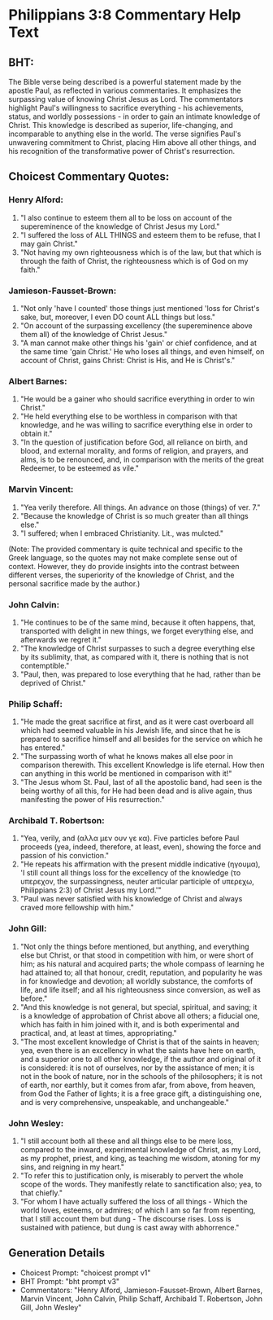 # Philippians 3:8 Commentary Help Text

## BHT:
The Bible verse being described is a powerful statement made by the apostle Paul, as reflected in various commentaries. It emphasizes the surpassing value of knowing Christ Jesus as Lord. The commentators highlight Paul's willingness to sacrifice everything - his achievements, status, and worldly possessions - in order to gain an intimate knowledge of Christ. This knowledge is described as superior, life-changing, and incomparable to anything else in the world. The verse signifies Paul's unwavering commitment to Christ, placing Him above all other things, and his recognition of the transformative power of Christ's resurrection.

## Choicest Commentary Quotes:
### Henry Alford:
1. "I also continue to esteem them all to be loss on account of the supereminence of the knowledge of Christ Jesus my Lord."
2. "I suffered the loss of ALL THINGS and esteem them to be refuse, that I may gain Christ."
3. "Not having my own righteousness which is of the law, but that which is through the faith of Christ, the righteousness which is of God on my faith."

### Jamieson-Fausset-Brown:
1. "Not only 'have I counted' those things just mentioned 'loss for Christ's sake, but, moreover, I even DO count ALL things but loss." 
2. "On account of the surpassing excellency (the supereminence above them all) of the knowledge of Christ Jesus."
3. "A man cannot make other things his 'gain' or chief confidence, and at the same time 'gain Christ.' He who loses all things, and even himself, on account of Christ, gains Christ: Christ is His, and He is Christ's."

### Albert Barnes:
1. "He would be a gainer who should sacrifice everything in order to win Christ."
2. "He held everything else to be worthless in comparison with that knowledge, and he was willing to sacrifice everything else in order to obtain it."
3. "In the question of justification before God, all reliance on birth, and blood, and external morality, and forms of religion, and prayers, and alms, is to be renounced, and, in comparison with the merits of the great Redeemer, to be esteemed as vile."

### Marvin Vincent:
1. "Yea verily therefore. All things. An advance on those (things) of ver. 7."
2. "Because the knowledge of Christ is so much greater than all things else."
3. "I suffered; when I embraced Christianity. Lit., was mulcted."

(Note: The provided commentary is quite technical and specific to the Greek language, so the quotes may not make complete sense out of context. However, they do provide insights into the contrast between different verses, the superiority of the knowledge of Christ, and the personal sacrifice made by the author.)

### John Calvin:
1. "He continues to be of the same mind, because it often happens, that, transported with delight in new things, we forget everything else, and afterwards we regret it."
2. "The knowledge of Christ surpasses to such a degree everything else by its sublimity, that, as compared with it, there is nothing that is not contemptible."
3. "Paul, then, was prepared to lose everything that he had, rather than be deprived of Christ."

### Philip Schaff:
1. "He made the great sacrifice at first, and as it were cast overboard all which had seemed valuable in his Jewish life, and since that he is prepared to sacrifice himself and all besides for the service on which he has entered."
2. "The surpassing worth of what he knows makes all else poor in comparison therewith. This excellent Knowledge is life eternal. How then can anything in this world be mentioned in comparison with it!"
3. "The Jesus whom St. Paul, last of all the apostolic band, had seen is the being worthy of all this, for He had been dead and is alive again, thus manifesting the power of His resurrection."

### Archibald T. Robertson:
1. "Yea, verily, and (αλλα μεν ουν γε κα). Five particles before Paul proceeds (yea, indeed, therefore, at least, even), showing the force and passion of his conviction."
2. "He repeats his affirmation with the present middle indicative (ηγουμα), 'I still count all things loss for the excellency of the knowledge (το υπερεχον, the surpassingness, neuter articular participle of υπερεχω, Philippians 2:3) of Christ Jesus my Lord.'"
3. "Paul was never satisfied with his knowledge of Christ and always craved more fellowship with him."

### John Gill:
1. "Not only the things before mentioned, but anything, and everything else but Christ, or that stood in competition with him, or were short of him; as his natural and acquired parts; the whole compass of learning he had attained to; all that honour, credit, reputation, and popularity he was in for knowledge and devotion; all worldly substance, the comforts of life, and life itself; and all his righteousness since conversion, as well as before."
2. "And this knowledge is not general, but special, spiritual, and saving; it is a knowledge of approbation of Christ above all others; a fiducial one, which has faith in him joined with it, and is both experimental and practical, and, at least at times, appropriating."
3. "The most excellent knowledge of Christ is that of the saints in heaven; yea, even there is an excellency in what the saints have here on earth, and a superior one to all other knowledge, if the author and original of it is considered: it is not of ourselves, nor by the assistance of men; it is not in the book of nature, nor in the schools of the philosophers; it is not of earth, nor earthly, but it comes from afar, from above, from heaven, from God the Father of lights; it is a free grace gift, a distinguishing one, and is very comprehensive, unspeakable, and unchangeable."

### John Wesley:
1. "I still account both all these and all things else to be mere loss, compared to the inward, experimental knowledge of Christ, as my Lord, as my prophet, priest, and king, as teaching me wisdom, atoning for my sins, and reigning in my heart."
2. "To refer this to justification only, is miserably to pervert the whole scope of the words. They manifestly relate to sanctification also; yea, to that chiefly."
3. "For whom I have actually suffered the loss of all things - Which the world loves, esteems, or admires; of which I am so far from repenting, that I still account them but dung - The discourse rises. Loss is sustained with patience, but dung is cast away with abhorrence."


## Generation Details
- Choicest Prompt: "choicest prompt v1"
- BHT Prompt: "bht prompt v3"
- Commentators: "Henry Alford, Jamieson-Fausset-Brown, Albert Barnes, Marvin Vincent, John Calvin, Philip Schaff, Archibald T. Robertson, John Gill, John Wesley"
